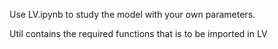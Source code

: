 Use LV.ipynb to study the model with your own parameters.

Util contains the required functions that is to be imported in LV
